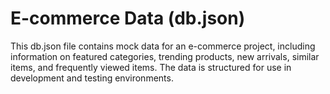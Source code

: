 # E-commerce Data (db.json)

This db.json file contains mock data for an e-commerce project, including information on featured categories, trending products, new arrivals, similar items, and frequently viewed items. The data is structured for use in development and testing environments.
